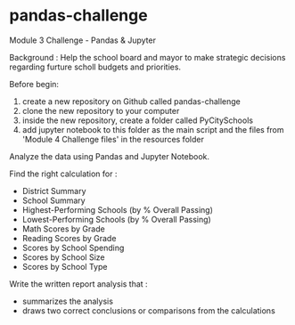 # pandas-challenge
Module 3 Challenge - Pandas & Jupyter

Background : Help the school board and mayor to make strategic decisions regarding furture scholl budgets and priorities.

Before begin:
1. create a new repository on Github called pandas-challenge
2. clone the new repository to your computer
3. inside the new repository, create a folder called PyCitySchools
4. add jupyter notebook to this folder as the main script and the files from 'Module 4 Challenge files' in the resources folder

Analyze the data using Pandas and Jupyter Notebook.

Find the right calculation for :
- District Summary
- School Summary
- Highest-Performing Schools (by % Overall Passing)
- Lowest-Performing Schools (by % Overall Passing)
- Math Scores by Grade
- Reading Scores by Grade
- Scores by School Spending
- Scores by School Size
- Scores by School Type

Write the written report analysis that :
- summarizes the analysis
- draws two correct conclusions or comparisons from the calculations

